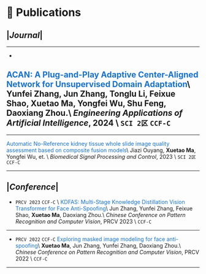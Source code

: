 
# 📝 Publications 
## |*Journal*|

---
-
<span style="color: #1772d0;">ACAN: A Plug-and-Play Adaptive Center-Aligned Network for Unsupervised Domain Adaptation</span>\\
Yunfei Zhang, Jun Zhang, Tonglu Li, Feixue Shao, **Xuetao Ma**, Yongfei Wu, Shu Feng, Daoxiang Zhou.\\
*Engineering Applications of Artificial Intelligence*, 2024 \\
```SCI 2区``` ```CCF-C```
---

---
<span style="color: #1772d0;">Automatic No-Reference kidney tissue whole slide image quality assessment based on composite fusion models</span>\\
Jiazi Ouyang, **Xuetao Ma**, Yongfei Wu, et. \\
*Biomedical Signal Processing and Control*, 2023 \\
```SCI 2区``` ```CCF-C```

---
## |*Conference*|
- ``PRCV 2023`` ``CCF-C`` \\
<span style="color: #1772d0;">KDFAS: Multi-Stage Knowledge Distillation Vision Transformer for Face Anti-Spoofing</span>\\
Jun Zhang, Yunfei Zhang, Feixue Shao, **Xuetao Ma**, Daoxiang Zhou.\\
*Chinese Conference on Pattern Recognition and Computer Vision*, PRCV 2023 \\
``CCF-C``
---

- ``PRCV 2022`` ``CCF-C`` <span style="color: #1772d0;">Exploring masked image modeling for face anti-spoofing</span>\\
 **Xuetao Ma**, Jun Zhang, Yunfei Zhang, Daoxiang Zhou.\\
 *Chinese Conference on Pattern Recognition and Computer Vision*, PRCV 2022 \\
``CCF-C``

---


